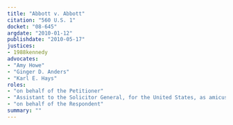 ```yaml
---
title: "Abbott v. Abbott"
citation: "560 U.S. 1"
docket: "08-645"
argdate: "2010-01-12"
publishdate: "2010-05-17"
justices:
- 1988kennedy
advocates:
- "Amy Howe"
- "Ginger D. Anders"
- "Karl E. Hays"
roles:
- "on behalf of the Petitioner"
- "Assistant to the Solicitor General, for the United States, as amicus curiae, supporting the Petitioner"
- "on behalf of the Respondent"
summary: ""
---
```


